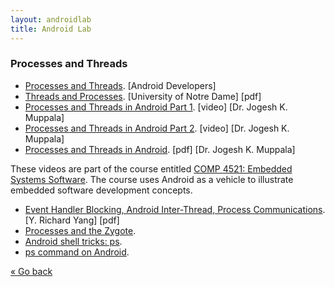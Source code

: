 ```yaml
---
layout: androidlab
title: Android Lab
---
```


### Processes and Threads

  * [Processes and Threads](http://developer.android.com/guide/components/processes-and-threads.html). [Android Developers]
  * [Threads and Processes](http://www.cse.nd.edu/~cmille17/teaching/cse40333/threads.pdf). [University of Notre Dame] [pdf]
  * [Processes and Threads in Android Part 1](http://www.youtube.com/watch?v=2P2mXutRdkE). [video] [Dr. Jogesh K. Muppala] 
  * [Processes and Threads in Android Part 2](http://www.youtube.com/watch?v=UHTIq3tMKoo&feature=plcp). [video] [Dr. Jogesh K. Muppala] 
  * [Processes and Threads in Android](https://docs.google.com/viewer?a=v&pid=sites&srcid=ZGVmYXVsdGRvbWFpbnxoa3VzdGNvbXA0NTIxfGd4OjU1ZmYwOWQ1MjkzMzcxZDg). [pdf] [Dr. Jogesh K. Muppala] 

These videos are part of the course entitled [COMP 4521: Embedded Systems Software](https://sites.google.com/site/hkustcomp4521/home). The course uses Android as a vehicle to illustrate embedded software development concepts.

  * [Event Handler Blocking, Android Inter-Thread, Process Communications](http://zoo.cs.yale.edu/classes/cs434/cs434-2012-fall/lectures/13-mobisys-android-inter-thread-handler.pdf). [Y. Richard Yang] [pdf]
  * [Processes and the Zygote](http://coltf.blogspot.com.es/p/android-os-processes-and-zygote.html).
  * [Android shell tricks: ps](http://codeseekah.com/2012/10/21/android-shell-tricks-ps/).
  * [ps command on Android](http://blog.djodjo.org/?p=43).

[&laquo; Go back](./)